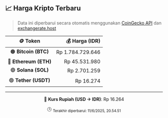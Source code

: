 

<!-- HARGA_KRIPTO -->
## 📈 Harga Kripto Terbaru

> Data ini diperbarui secara otomatis menggunakan [CoinGecko API](https://www.coingecko.com/) dan [exchangerate.host](https://exchangerate.host/)

<div align="center">

| 🪙 Token | 💰 Harga (IDR) |
|:------:|---------------:|
| 🟠 **Bitcoin (BTC)**   | Rp 1.784.729.646 |
| 🔵 **Ethereum (ETH)**  | Rp 45.531.980 |
| 🟣 **Solana (SOL)**    | Rp 2.701.259 |
| 🟢 **Tether (USDT)**   | Rp 16.274 |

---

💱 **Kurs Rupiah (USD → IDR)**: Rp 16.264

🕒 <sub>Terakhir diperbarui: 11/6/2025, 20.54.51</sub>

</div>
<!-- /HARGA_KRIPTO -->